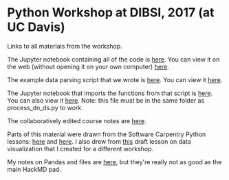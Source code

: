 # Python Workshop at DIBSI, 2017 (at UC Davis)

Links to all materials from the workshop.

The Jupyter notebook containing all of the code is [here](DIBSI_Python.ipynb). You can view it on the web (without opening it on your own computer) [here](https://github.com/emilydolson/dibsi-python-workshop-2017/blob/gh-pages/DIBSI_Python.ipynb).

The example data parsing script that we wrote is [here](process_dn_ds.py). You can view it [here](https://github.com/emilydolson/dibsi-python-workshop-2017/blob/gh-pages/process_dn_ds.py).

The Jupyter notebook that imports the functions from that script is [here](Importing_Script.ipynb). You can also view it [here](https://github.com/emilydolson/dibsi-python-workshop-2017/blob/gh-pages/Importing_Script.ipynb). Note: this file must be in the same folder as process_dn_ds.py to work.

The collaboratively edited course notes are [here](https://hackmd.io/s/HknRGNZHW).

Parts of this material were drawn from the Software Carpentry Python lessons: [here](http://swcarpentry.github.io/python-novice-inflammation/) and [here](http://swcarpentry.github.io/python-novice-gapminder/). I also drew from [this](https://emilydolson.github.io/python-dataviz/) draft lesson on data visualization that I created for a different workshop.

My notes on Pandas and files are [here](https://hackmd.io/s/B1EgONXSW), but they're really not as good as the main HackMD pad.
